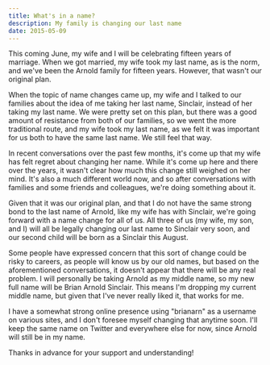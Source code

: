 ```yaml
---
title: What's in a name?
description: My family is changing our last name
date: 2015-05-09
---
```


This coming June, my wife and I will be celebrating fifteen years of marriage. When we got married, my wife took my last name, as is the norm, and we've been the Arnold family for fifteen years. However, that wasn't our original plan.

When the topic of name changes came up, my wife and I talked to our families about the idea of me taking her last name, Sinclair, instead of her taking my last name. We were pretty set on this plan, but there was a good amount of resistance from both of our families, so we went the more traditional route, and my wife took my last name, as we felt it was important for us both to have the same last name. We still feel that way.

In recent conversations over the past few months, it's come up that my wife has felt regret about changing her name. While it's come up here and there over the years, it wasn't clear how much this change still weighed on her mind. It's also a much different world now, and so after conversations with families and some friends and colleagues, we're doing something about it.

Given that it was our original plan, and that I do not have the same strong bond to the last name of Arnold, like my wife has with Sinclair, we're going forward with a name change for all of us. All three of us (my wife, my son, and I) will all be legally changing our last name to Sinclair very soon, and our second child will be born as a Sinclair this August.

Some people have expressed concern that this sort of change could be risky to careers, as people will know us by our old names, but based on the aforementioned conversations, it doesn't appear that there will be any real problem. I will personally be taking Arnold as my middle name, so my new full name will be Brian Arnold Sinclair. This means I'm dropping my current middle name, but given that I've never really liked it, that works for me.

I have a somewhat strong online presence using "brianarn" as a username on various sites, and I don't foresee myself changing that anytime soon. I'll keep the same name on Twitter and everywhere else for now, since Arnold will still be in my name.

Thanks in advance for your support and understanding!
